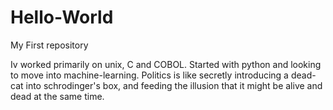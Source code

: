 # Hello-World
My First repository

Iv worked primarily on unix, C and COBOL.
Started with python and looking to move into machine-learning.
Politics is like secretly introducing a dead-cat into schrodinger's box,
and feeding the illusion that  it might be alive and dead at the same time.
